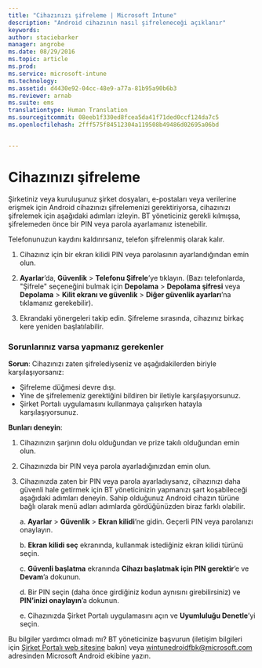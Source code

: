 ```yaml
---
title: "Cihazınızı şifreleme | Microsoft Intune"
description: "Android cihazının nasıl şifreleneceği açıklanır"
keywords: 
author: staciebarker
manager: angrobe
ms.date: 08/29/2016
ms.topic: article
ms.prod: 
ms.service: microsoft-intune
ms.technology: 
ms.assetid: d4430e92-04cc-48e9-a77a-81b95a90b6b3
ms.reviewer: arnab
ms.suite: ems
translationtype: Human Translation
ms.sourcegitcommit: 08eeb1f330ed8fcea5da41f71ded0ccf124da7c5
ms.openlocfilehash: 2fff575f84512304a119508b49486d02695a06bd


---
```



# Cihazınızı şifreleme

Şirketiniz veya kuruluşunuz şirket dosyaları, e-postaları veya verilerine erişmek için Android cihazınızı şifrelemenizi gerektiriyorsa, cihazınızı şifrelemek için aşağıdaki adımları izleyin. BT yöneticiniz gerekli kılmışsa, şifrelemeden önce bir PIN veya parola ayarlamanız istenebilir.

Telefonunuzun kaydını kaldırırsanız, telefon şifrelenmiş olarak kalır.

1.  Cihazınız için bir ekran kilidi PIN veya parolasının ayarlandığından emin olun.

2.  **Ayarlar**’da, **Güvenlik** &gt; **Telefonu Şifrele**’ye tıklayın.
    (Bazı telefonlarda, "Şifrele" seçeneğini bulmak için **Depolama** &gt; **Depolama şifresi** veya **Depolama** &gt; **Kilit ekranı ve güvenlik** &gt; **Diğer güvenlik ayarları**’na tıklamanız gerekebilir).

3.  Ekrandaki yönergeleri takip edin. Şifreleme sırasında, cihazınız birkaç kere yeniden başlatılabilir.

### Sorunlarınız varsa yapmanız gerekenler
**Sorun**: Cihazınızı zaten şifrelediyseniz ve aşağıdakilerden biriyle karşılaşıyorsanız:

- Şifreleme düğmesi devre dışı.
- Yine de şifrelemeniz gerektiğini bildiren bir iletiyle karşılaşıyorsunuz.
- Şirket Portalı uygulamasını kullanmaya çalışırken hatayla karşılaşıyorsunuz.

**Bunları deneyin**: 

1. Cihazınızın şarjının dolu olduğundan ve prize takılı olduğundan emin olun.

2. Cihazınızda bir PIN veya parola ayarladığınızdan emin olun.

3. Cihazınızda zaten bir PIN veya parola ayarladıysanız, cihazınızı daha güvenli hale getirmek için BT yöneticinizin yapmanızı şart koşabileceği aşağıdaki adımları deneyin. Sahip olduğunuz Android cihazın türüne bağlı olarak menü adları adımlarda gördüğünüzden biraz farklı olabilir.

    a. **Ayarlar** > **Güvenlik** > **Ekran kilidi**’ne gidin. Geçerli PIN veya parolanızı onaylayın.

    b. **Ekran kilidi seç** ekranında, kullanmak istediğiniz ekran kilidi türünü seçin.

    c. **Güvenli başlatma** ekranında **Cihazı başlatmak için PIN gerektir**’e ve **Devam**’a dokunun.

    d. Bir PIN seçin (daha önce girdiğiniz kodun aynısını girebilirsiniz) ve **PIN’inizi onaylayın**’a dokunun.

    e. Cihazınızda Şirket Portalı uygulamasını açın ve **Uyumluluğu Denetle**’yi seçin.

Bu bilgiler yardımcı olmadı mı? BT yöneticinize başvurun (iletişim bilgileri için [Şirket Portalı web sitesine](http://portal.manage.microsoft.com) bakın) veya wintunedroidfbk@microsoft.com adresinden Microsoft Android ekibine yazın.





<!--HONumber=Aug16_HO5-->


